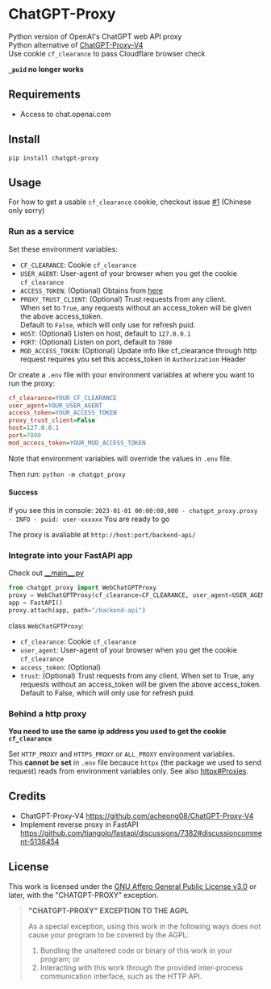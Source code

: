 # ChatGPT-Proxy
Python version of OpenAI's ChatGPT web API proxy  
Python alternative of [ChatGPT-Proxy-V4](https://github.com/acheong08/ChatGPT-Proxy-V4)  
Use cookie `cf_clearance` to pass Cloudflare browser check  

**`_puid` no longer works**

## Requirements
- Access to chat.openai.com

## Install
`pip install chatgpt-proxy`

## Usage

For how to get a usable `cf_clearance` cookie, checkout issue [#1](https://github.com/18870/chatgpt-proxy/issues/1) (Chinese only sorry)

### Run as a service
Set these environment variables:
- `CF_CLEARANCE`: Cookie `cf_clearance`
- `USER_AGENT`: User-agent of your browser when you get the cookie `cf_clearance`
- `ACCESS_TOKEN`: (Optional) Obtains from [here](https://chat.openai.com/api/auth/session)
- `PROXY_TRUST_CLIENT`: (Optional) Trust requests from any client.  
    When set to `True`, any requests without an access_token will be given the above access_token.  
    Default to `False`, which will only use for refresh puid.
- `HOST`: (Optional) Listen on host, default to `127.0.0.1`
- `PORT`: (Optional) Listen on port, default to `7800`
- `MOD_ACCESS_TOKEN`: (Optional) Update info like cf_clearance through http request 
    requires you set this access_token in `Authorization` Header 

Or create a `.env` file with your environment variables at where you want to run the proxy:
```ini
cf_clearance=YOUR_CF_CLEARANCE
user_agent=YOUR_USER_AGENT
access_token=YOUR_ACCESS_TOKEN
proxy_trust_client=False
host=127.0.0.1
port=7800
mod_access_token=YOUR_MOD_ACCESS_TOKEN
```

Note that environment variables will override the values in `.env` file.

Then run: `python -m chatgpt_proxy`  

#### Success
If you see this in console:
`2023-01-01 00:00:00,000 - chatgpt_proxy.proxy - INFO - puid: user-xxxxxx`
You are ready to go

The proxy is avaliable at `http://host:port/backend-api/`

### Integrate into your FastAPI app
Check out [\_\_main__.py](./chatgpt_proxy/__main__.py)
```python
from chatgpt_proxy import WebChatGPTProxy
proxy = WebChatGPTProxy(cf_clearance=CF_CLEARANCE, user_agent=USER_AGENT, access_token=ACCESS_TOKEN, trust=False)
app = FastAPI()
proxy.attach(app, path="/backend-api")
```

class `WebChatGPTProxy`:
- `cf_clearance`: Cookie `cf_clearance`
- `user_agent`: User-agent of your browser when you get the cookie `cf_clearance`
- `access_token`: (Optional)
- `trust`: (Optional) Trust requests from any client.
    When set to True, any requests without an access_token will be given the above access_token.
    Default to False, which will only use for refresh puid.

### Behind a http proxy
**You need to use the same ip address you used to get the cookie `cf_clearance`**

Set `HTTP_PROXY` and `HTTPS_PROXY` or `ALL_PROXY` environment variables.   
This **cannot be set** in `.env` file becauce `httpx` (the package we used to send request) reads from environment variables only. See also [httpx#Proxies](https://www.python-httpx.org/environment_variables/#http_proxy-https_proxy-all_proxy).

## Credits
- ChatGPT-Proxy-V4
https://github.com/acheong08/ChatGPT-Proxy-V4
- Implement reverse proxy in FastAPI
https://github.com/tiangolo/fastapi/discussions/7382#discussioncomment-5136454

## License
This work is licensed under the [GNU Affero General Public License v3.0](/LICENSE) or later, with the "CHATGPT-PROXY" exception.

> **"CHATGPT-PROXY" EXCEPTION TO THE AGPL**
>
> As a special exception, using this work in the following ways does not cause your program to be covered by the AGPL:
> 1. Bundling the unaltered code or binary of this work in your program; or
> 2. Interacting with this work through the provided inter-process communication interface, such as the HTTP API.
